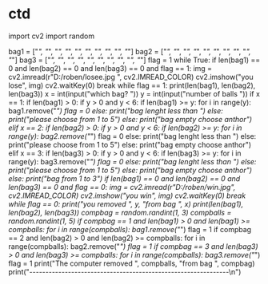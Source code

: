# ctd
import cv2
import random

bag1 = ["*", "*", "*", "*", "*", "*", "*", "*", "*", "*"]
bag2 = ["*", "*", "*", "*", "*", "*", "*", "*", "*", "*"]
bag3 = ["*", "*", "*", "*", "*", "*", "*", "*", "*", "*"]
flag = 1
while True:
    if len(bag1) == 0 and len(bag2) == 0 and len(bag3) == 0 and flag == 1:
        img = cv2.imread(r"D:/roben/losee.jpg ", cv2.IMREAD_COLOR)
        cv2.imshow("you lose", img)
        cv2.waitKey(0)
        break
    while flag == 1:
        print(len(bag1), len(bag2), len(bag3))
        x = int(input("which bag? "))
        y = int(input("number of balls "))
        if x == 1:
            if len(bag1) > 0:
                if y > 0 and y < 6:
                    if len(bag1) >= y:
                        for i in range(y):
                            bag1.remove("*")
                            flag = 0
                    else:
                        print("bag lenght less than ")
                else:
                    print("please choose from 1 to 5")
            else:
                print("bag empty choose anthor")
        elif x == 2:
            if len(bag2) > 0:
                if y > 0 and y < 6:
                    if len(bag2) >= y:
                        for i in range(y):
                            bag2.remove("*")
                            flag = 0
                    else:
                        print("bag lenght less than ")
                else:
                    print("please choose from 1 to 5")
            else:
                print("bag empty choose anthor")
        elif x == 3:
            if len(bag3) > 0:
                if y > 0 and y < 6:
                    if len(bag3) >= y:
                        for i in range(y):
                            bag3.remove("*")
                            flag = 0
                    else:
                        print("bag lenght less than ")
                else:
                    print("please choose from 1 to 5")
            else:
                print("bag empty choose anthor")
        else:
            print("bag from 1 to 3")
    if len(bag1) == 0 and len(bag2) == 0 and len(bag3) == 0 and flag == 0:
        img = cv2.imread(r"D:/roben/win.jpg", cv2.IMREAD_COLOR)
        cv2.imshow("you win", img)
        cv2.waitKey(0)
        break
    while flag == 0:
        print("you removed ", y, "from bag ", x)
        print(len(bag1), len(bag2), len(bag3))
        compbag = random.randint(1, 3)
        compballs = random.randint(1, 5)
        if compbag == 1 and len(bag1) > 0 and len(bag1) >= compballs:
            for i in range(compballs):
                bag1.remove("*")
                flag = 1
        if compbag == 2 and len(bag2) > 0 and len(bag2) >= compballs:
            for i in range(compballs):
                bag2.remove("*")
                flag = 1
        if compbag == 3 and len(bag3) > 0 and len(bag3) >= compballs:
            for i in range(compballs):
                bag3.remove("*")
                flag = 1
        print("The computer removed ", compballs, "from bag ", compbag)
        print("--------------------------------------------------------------\n")
